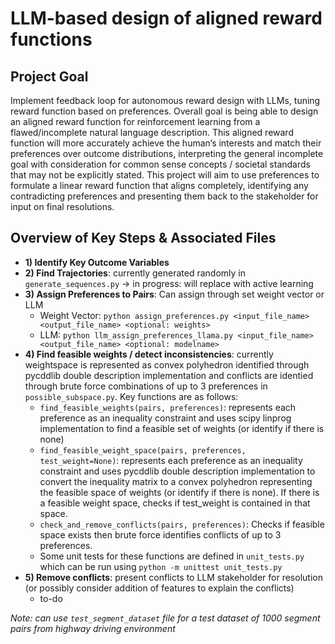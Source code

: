 #  LLM-based design of aligned reward functions
## Project Goal
Implement feedback loop for autonomous reward design with LLMs, tuning reward function based on preferences. Overall goal is being able to design an aligned reward function for reinforcement learning from a flawed/incomplete natural language description. This aligned reward function will more accurately achieve the human’s interests and match their preferences over outcome distributions, interpreting the general incomplete goal with consideration for common sense concepts / societal standards that may not be explicitly stated. This project will aim to use preferences to formulate a linear reward function that aligns completely, identifying any contradicting preferences and presenting them back to the stakeholder for input on final resolutions.

## Overview of Key Steps & Associated Files
- **1) Identify Key Outcome Variables**
- **2) Find Trajectories**: currently generated randomly in `generate_sequences.py` -> in progress: will replace with active learning
- **3) Assign Preferences to Pairs**: Can assign through set weight vector or LLM
  - Weight Vector: `python assign_preferences.py <input_file_name> <output_file_name> <optional: weights>`
  - LLM: `python llm_assign_preferences_llama.py <input_file_name> <output_file_name> <optional: modelname>`
- **4) Find feasible weights / detect inconsistencies**: currently weightspace is represented as convex polyhedron identified through pycddlib double description implementation and conflicts are identied through brute force combinations of up to 3 preferences in `possible_subspace.py`. Key functions are as follows:
  - `find_feasible_weights(pairs, preferences)`: represents each preference as an inequality constraint and uses scipy linprog implementation to find a feasible set of weights (or identify if there is none)
  - `find_feasible_weight_space(pairs, preferences, test_weight=None)`: represents each preference as an inequality constraint and uses pycddlib double description implementation to convert the inequality matrix to a convex polyhedron representing the feasible space of weights (or identify if there is none). If there is a feasible weight space, checks if test_weight is contained in that space.
  - `check_and_remove_conflicts(pairs, preferences)`: Checks if feasible space exists then brute force identifies conflicts of up to 3 preferences.
  - Some unit tests for these functions are defined in `unit_tests.py` which can be run using `python -m unittest unit_tests.py`
- **5) Remove conflicts**: present conflicts to LLM stakeholder for resolution (or possibly consider addition of features to explain the conflicts)
  - to-do
 
*Note: can use `test_segment_dataset` file for a test dataset of 1000 segment pairs from highway driving environment*
